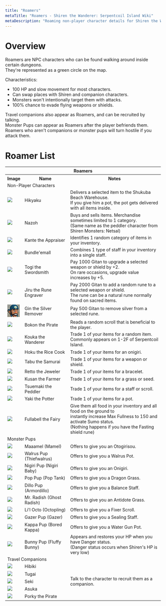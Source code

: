 ```yaml
---
title: "Roamers"
metaTitle: "Roamers - Shiren the Wanderer: Serpentcoil Island Wiki"
metaDescription: "Roaming non-player character details for Shiren the Wanderer: The Mystery Dungeon of Serpentcoil Island."
---
```


# Overview

Roamers are NPC characters who can be found walking around inside certain dungeons.<br/>They're represented as a green circle on the map.

Characteristics:

- 100 HP and slow movement for most characters.
- Can swap places with Shiren and companion characters.
- Monsters won't intentionally target them with attacks.
- 100% chance to evade flying weapons or shields.

Travel companions also appear as Roamers, and can be recruited by talking.<br/>Monster Pups can appear as Roamers after the player befriends them.<br/>Roamers who aren't companions or monster pups will turn hostile if you attack them.

# Roamer List

<table class="roamerTable pageLinksTable">
  <tr>
    <th colspan="3">Roamers</th>
  </tr>
  <tr>
    <th>Image</th>
    <th>Name</th>
    <th>Notes</th>
  </tr>
  <tr>
    <td colspan="3" class="centeredText highlightDarkGray">Non-Player Characters</td>
  </tr>
  <tr>
    <td><img src="../images/npcs/hikyaku.png"/></td>
    <td class="priceTableName">Hikyaku</td>
    <td class="leftText">Delivers a selected item to the Shukuba Beach Warehouse.<br/>If you give him a pot, the pot gets delivered with all items inside.</td>
  </tr>
  <tr>
    <td><img src="../images/npcs/nazoh.png"/></td>
    <td class="priceTableName">Nazoh</td>
    <td class="leftText">Buys and sells items. Merchandise sometimes limited to 1 category.<br/>(Same name as the peddler character from Shiren Monsters: Netsal)</td>
  </tr>
  <tr>
    <td><img src="../images/npcs/kante.png"/></td>
    <td class="priceTableName">Kante the Appraiser</td>
    <td class="leftText">Identifies 1 random category of items in your inventory.</td>
  </tr>
  <tr>
    <td><img src="../images/npcs/bundle-emall.png"/></td>
    <td class="priceTableName">Bundle'emall</td>
    <td class="leftText">Combines 1 type of staff in your inventory into a single staff.</td>
  </tr>
  <tr>
    <td><img src="../images/npcs/togi.png"/></td>
    <td class="priceTableName">Togi the Swordsmith</td>
    <td class="leftText">Pay 1000 Gitan to upgrade a selected weapon or shield by +2.<br/>On rare occasions, upgrade value increases by +5.</td>
  </tr>
  <tr>
    <td><img src="../images/npcs/jiru.png"/></td>
    <td class="priceTableName">Jiru the Rune Engraver</td>
    <td class="leftText">Pay 2000 Gitan to add a random rune to a selected weapon or shield.<br/>The rune can be a natural rune normally found on sacred items.</td>
  </tr>
  <tr>
    <td><img src="../images/npcs/gin.png"/></td>
    <td class="priceTableName">Gin the Silver Remover</td>
    <td class="leftText">Pay 500 Gitan to remove silver from a selected rune.</td>
  </tr>
  <tr>
    <td><img src="../images/npcs/bokon.png"/></td>
    <td class="priceTableName">Bokon the Pirate</td>
    <td class="leftText">Reads a random scroll that is beneficial to the player.</td>
  </tr>
  <tr>
    <td><img src="../images/npcs/kouka.png"/></td>
    <td class="priceTableName">Kouka the Wanderer</td>
    <td class="leftText">Trade 1 of your items for a random item.<br/>Commonly appears on 1-2F of Serpentcoil Island.</td>
  </tr>
  <tr>
    <td><img src="../images/npcs/hoku.png"/></td>
    <td class="priceTableName">Hoku the Rice Cook</td>
    <td class="leftText">Trade 1 of your items for an onigiri.</td>
  </tr>
  <tr>
    <td><img src="../images/npcs/tabu.png"/></td>
    <td class="priceTableName">Tabu the Samurai</td>
    <td class="leftText">Trade 1 of your items for a weapon or shield.</td>
  </tr>
  <tr>
    <td><img src="../images/npcs/retto.png"/></td>
    <td class="priceTableName">Retto the Jeweler</td>
    <td class="leftText">Trade 1 of your items for a bracelet.</td>
  </tr>
  <tr>
    <td><img src="../images/npcs/kusan.png"/></td>
    <td class="priceTableName">Kusan the Farmer</td>
    <td class="leftText">Trade 1 of your items for a grass or seed.</td>
  </tr>
  <tr>
    <td><img src="../images/npcs/tsuemaki.png"/></td>
    <td class="priceTableName">Tsuemaki the Peddler</td>
    <td class="leftText">Trade 1 of your items for a staff or scroll.</td>
  </tr>
  <tr>
    <td><img src="../images/npcs/yaki.png"/></td>
    <td class="priceTableName">Yaki the Potter</td>
    <td class="leftText">Trade 1 of your items for a pot.</td>
  </tr>
  <tr>
    <td><img src="../images/npcs/fullabell.png"/></td>
    <td class="priceTableName">Fullabell the Fairy</td>
    <td class="leftText">Give them all food in your inventory and all food on the ground to<br/>instantly increase Max Fullness to 150 and activate Sumo status.<br/>(Nothing happens if you have the Fasting shield rune)</td>
  </tr>
  <tr>
    <td colspan="3" class="centeredText highlightDarkGray">Monster Pups</td>
  </tr>
  <tr>
    <td><img src="../images/npcs/maaamel.png"/></td>
    <td class="priceTableName">Maaamel (Mamel)</td>
    <td class="leftText">Offers to give you an Otogirisou.</td>
  </tr>
  <tr>
    <td><img src="../images/npcs/walrus_pup.png"/></td>
    <td class="priceTableName">Walrus Pup (Thiefwalrus)</td>
    <td class="leftText">Offers to give you a Walrus Pot.</td>
  </tr>
  <tr>
    <td><img src="../images/npcs/nigiri_pup.png"/></td>
    <td class="priceTableName">Nigiri Pup (Nigiri Baby)</td>
    <td class="leftText">Offers to give you an Onigiri.</td>
  </tr>
  <tr>
    <td><img src="../images/npcs/pop_pup.png"/></td>
    <td class="priceTableName">Pop Pup (Pop Tank)</td>
    <td class="leftText">Offers to give you a Dragon Grass.</td>
  </tr>
  <tr>
    <td><img src="../images/npcs/dillo_pup.png"/></td>
    <td class="priceTableName">Dillo Pup (Armordillo)</td>
    <td class="leftText">Offers to give you a Balance Staff.</td>
  </tr>
  <tr>
    <td><img src="../images/npcs/mr_radish.png"/></td>
    <td class="priceTableName">Mr. Radish (Ghost Radish)</td>
    <td class="leftText">Offers to give you an Antidote Grass.</td>
  </tr>
  <tr>
    <td><img src="../images/npcs/lil-octo.png"/></td>
    <td class="priceTableName">Li'l Octo (Octopling)</td>
    <td class="leftText">Offers to give you a Fixer Scroll.</td>
  </tr>
  <tr>
    <td><img src="../images/npcs/gazer_pup.png"/></td>
    <td class="priceTableName">Gazer Pup (Gazer)</td>
    <td class="leftText">Offers to give you a Sealing Staff.</td>
  </tr>
  <tr>
    <td><img src="../images/npcs/kappa_pup.png"/></td>
    <td class="priceTableName">Kappa Pup (Bored Kappa)</td>
    <td class="leftText">Offers to give you a Water Gun Pot.</td>
  </tr>
  <tr>
    <td><img src="../images/npcs/bunny_pup.png"/></td>
    <td class="priceTableName">Bunny Pup (Fluffy Bunny)</td>
    <td class="leftText">Appears and restores your HP when you have Danger status.<br/>(Danger status occurs when Shiren's HP is very low)</td>
  </tr>
  <tr>
    <td colspan="6" class="centeredText highlightDarkGray">Travel Companions</td>
  </tr>
  <tr>
    <td><img src="../images/npcs/hibiki.png"/></td>
    <td class="priceTableName">Hibiki</td>
    <td rowspan="5" class="leftText">Talk to the character to recruit them as a companion.</td>
  </tr>
  <tr>
    <td><img src="../images/npcs/tugai.png"/></td>
    <td class="priceTableName">Tugai</td>
  </tr>
  <tr>
    <td><img src="../images/npcs/seki.png"/></td>
    <td class="priceTableName">Seki</td>
  </tr>
  <tr>
    <td><img src="../images/npcs/asuka.png"/></td>
    <td class="priceTableName">Asuka</td>
  </tr>
  <tr>
    <td><img src="../images/npcs/porky.png"/></td>
    <td class="priceTableName">Porky the Pirate</td>
  </tr>
</table>
